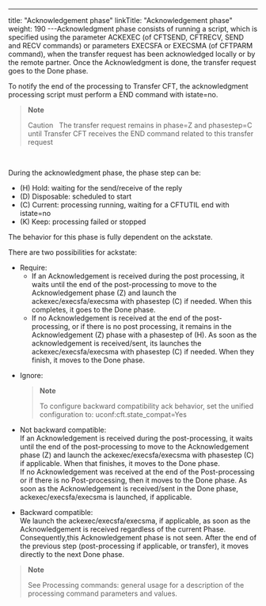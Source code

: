---
title: "Acknowledgement phase"
linkTitle: "Acknowledgement phase"
weight: 190
---Acknowledgment phase consists of running a script, which is specified using the parameter ACKEXEC (of CFTSEND, CFTRECV, SEND and RECV commands) or parameters EXECSFA or EXECSMA (of CFTPARM command), when the transfer request has been acknowledged locally or by the remote partner. Once the Acknowledgment is done, the transfer request goes to the Done phase.

To notify the end of the processing to Transfer CFT, the acknowledgment processing script must perform a END command with istate=no.

> **Note**
>
> Caution  
> The transfer request remains in phase=Z and phasestep=C until Transfer CFT receives the END command related to this transfer request

 

During the acknowledgment phase, the phase step can be:

- \(H\) Hold: waiting for the send/receive of the reply
- \(D\) Disposable: scheduled to start
- \(C\) Current: processing running, waiting for a CFTUTIL end with istate=no
- \(K\) Keep: processing failed or stopped

The behavior for this phase is fully dependent on the ackstate.

There are two possibilities for ackstate:

- Require:
    -   If an Acknowledgement is received during the post processing, it waits until the end of the post-processing to move to the Acknowledgement phase (Z) and launch the ackexec/execsfa/execsma with phasestep (C) if needed. When this completes, it goes to the Done phase.
    -   If no Acknowledgement is received at the end of the post-processing, or if there is no post processing, it remains in the Acknowledgement (Z) phase with a phasestep of (H). As soon as the acknowledgement is received/sent, its launches the ackexec/execsfa/execsma with phasestep (C) if needed. When they finish, it moves to the Done phase.

<!-- -->

- Ignore:

    > **Note**
    >
    > To configure backward compatibility ack behavior, set the unified configuration to: uconf:cft.state_compat=Yes

- Not backward compatible:  
    If an Acknowledgement is received during the post-processing, it waits until the end of the post-processing to move to the Acknowledgement phase (Z) and launch the ackexec/execsfa/execsma with phasestep (C) if applicable. When that finishes, it moves to the Done phase.  
    If no Acknowledgement was received at the end of the Post-processing or if there is no Post-processing, then it moves to the Done phase. As soon as the Acknowledgement is received/sent in the Done phase, ackexec/execsfa/execsma is launched, if applicable.

- Backward compatible:  
    We launch the ackexec/execsfa/execsma, if applicable, as soon as the Acknowledgement is received regardless of the current Phase. Consequently,this Acknowledgement phase is not seen. After the end of the previous step (post-processing if applicable, or transfer), it moves directly to the next Done phase.

> **Note**
>
> See Processing commands: general usage for a description of the processing command parameters and values.
